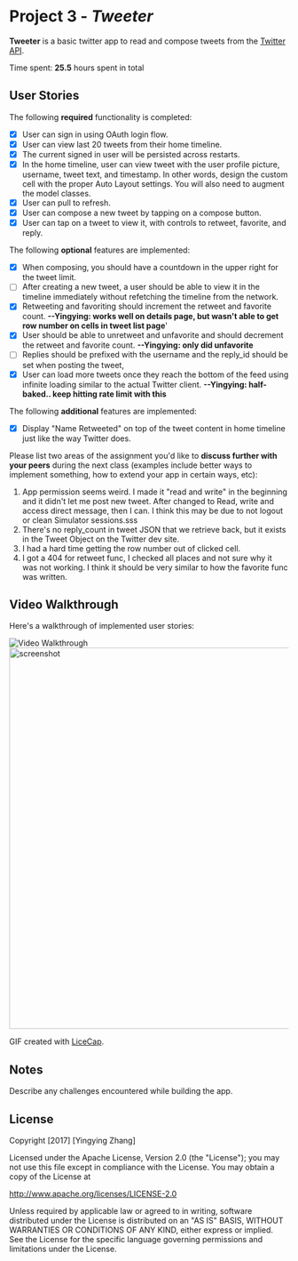 # Project 3 - *Tweeter*

**Tweeter** is a basic twitter app to read and compose tweets from the [Twitter API](https://apps.twitter.com/).

Time spent: **25.5** hours spent in total

## User Stories

The following **required** functionality is completed:

- [x] User can sign in using OAuth login flow.
- [x] User can view last 20 tweets from their home timeline.
- [x] The current signed in user will be persisted across restarts.
- [x] In the home timeline, user can view tweet with the user profile picture, username, tweet text, and timestamp.  In other words, design the custom cell with the proper Auto Layout settings.  You will also need to augment the model classes.
- [x] User can pull to refresh.
- [x] User can compose a new tweet by tapping on a compose button.
- [x] User can tap on a tweet to view it, with controls to retweet, favorite, and reply.

The following **optional** features are implemented:

- [x] When composing, you should have a countdown in the upper right for the tweet limit.
- [ ] After creating a new tweet, a user should be able to view it in the timeline immediately without refetching the timeline from the network.
- [x] Retweeting and favoriting should increment the retweet and favorite count. **--Yingying: works well on details page, but wasn't able to get row number on cells in tweet list page**'
- [x] User should be able to unretweet and unfavorite and should decrement the retweet and favorite count. **--Yingying: only did unfavorite**
- [ ] Replies should be prefixed with the username and the reply_id should be set when posting the tweet,
- [x] User can load more tweets once they reach the bottom of the feed using infinite loading similar to the actual Twitter client. **--Yingying: half-baked.. keep hitting rate limit with this**

The following **additional** features are implemented:

- [x] Display "Name Retweeted" on top of the tweet content in home timeline just like the way Twitter does.

Please list two areas of the assignment you'd like to **discuss further with your peers** during the next class (examples include better ways to implement something, how to extend your app in certain ways, etc):

1. App permission seems weird. I made it "read and write" in the beginning and it didn't let me post new tweet. After changed to Read, write and access direct message, then I can. I think this may be due to not logout or clean Simulator sessions.sss
2. There's no reply_count in tweet JSON that we retrieve back, but it exists in the Tweet Object on the Twitter dev site.
3. I had a hard time getting the row number out of clicked cell.
4. I got a 404 for retweet func, I checked all places and not sure why it was not working. I think it should be very similar to how the favorite func was written.

## Video Walkthrough

Here's a walkthrough of implemented user stories:

<img src='https://raw.githubusercontent.com/yzhanghearsay/03_Tweeter/master/03%20Tweeter/tweeter.gif' title='Video Walkthrough' width='' alt='Video Walkthrough' />
<img src='https://raw.githubusercontent.com/yzhanghearsay/03_Tweeter/master/03%20Tweeter/tweeter-additional.png' title='screenshot' width='686' alt='screenshot'>

GIF created with [LiceCap](http://www.cockos.com/licecap/).

## Notes

Describe any challenges encountered while building the app.

## License

Copyright [2017] [Yingying Zhang]

Licensed under the Apache License, Version 2.0 (the "License");
you may not use this file except in compliance with the License.
You may obtain a copy of the License at

http://www.apache.org/licenses/LICENSE-2.0

Unless required by applicable law or agreed to in writing, software
distributed under the License is distributed on an "AS IS" BASIS,
WITHOUT WARRANTIES OR CONDITIONS OF ANY KIND, either express or implied.
See the License for the specific language governing permissions and
limitations under the License.
